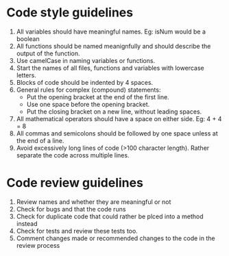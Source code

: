 # Code style guidelines
1. All variables should have meaningful names. Eg: isNum would be a boolean
2. All functions should be named meanignfully and should describe the output of the function.
3. Use camelCase in naming variables or functions.
4. Start the names of all files, functions and variables with lowercase letters. 
5. Blocks of code should be indented by 4 spaces. 
6. General rules for complex (compound) statements:
	- Put the opening bracket at the end of the first line.
	- Use one space before the opening bracket.
	- Put the closing bracket on a new line, without leading spaces.
7. All mathematical operators should have a space on either side. Eg: 4 + 4 = 8
8. All commas and semicolons should be followed by one space unless at the end of a line.
9. Avoid excessively long lines of code (>100 character length). Rather separate the code across multiple lines.

# Code review guidelines
1. Review names and whether they are meaningful or not
2. Check for bugs and that the code runs
3. Check for duplicate code that could rather be plced into a method instead
4. Check for tests and review these tests too.
5. Comment changes made or recommended changes to the code in the review process